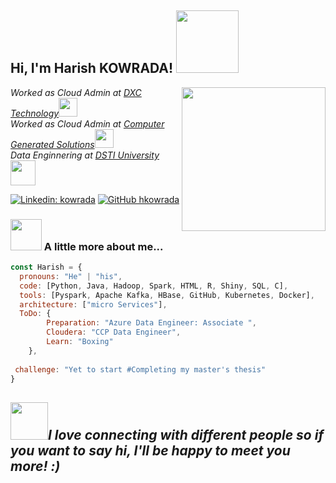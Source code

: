 <h2> Hi, I'm Harish KOWRADA! <img src="https://media.giphy.com/media/efekGoJMGlbpolOC1F/giphy.gif" width="100"></h2>
<img align='right' src="https://media1.tenor.com/images/b966ebe108e1ce2dfe13238ed6757ea4/tenor.gif?itemid=12229643" width="230">
<p><em>Worked as Cloud Admin at <a href="https://www.dxc.technology/">DXC Technology</a><img src="https://media.giphy.com/media/WUlplcMpOCEmTGBtBW/giphy.gif" width="30"></br>Worked as Cloud Admin at <a href="https://www.cgsinc.com/en">Computer Generated Solutions</a><img src="https://media.giphy.com/media/WUlplcMpOCEmTGBtBW/giphy.gif" width="30"></br>Data Enginnering at <a href="https://www.datasciencetech.institute/">DSTI University</a><img src="https://media1.tenor.com/images/533ff46997a48a366cad44d8eb2a2ff6/tenor.gif?itemid=10604108" width="40">
</em></p>

[![Linkedin: kowrada](https://img.shields.io/badge/-kowrada-blue?style=flat-square&logo=Linkedin&logoColor=white&link=https://www.linkedin.com/in/kowrada/)](https://www.linkedin.com/in/kowrada/)
[![GitHub hkowrada](https://img.shields.io/github/followers/hkowrada?label=follow&style=social)](https://github.com/hkowrada)


### <img src="https://media.giphy.com/media/VgCDAzcKvsR6OM0uWg/giphy.gif" width="50"> A little more about me...

```javascript
const Harish = {
  pronouns: "He" | "his",
  code: [Python, Java, Hadoop, Spark, HTML, R, Shiny, SQL, C],
  tools: [Pyspark, Apache Kafka, HBase, GitHub, Kubernetes, Docker],
  architecture: ["micro Services"],
  ToDo: {
  		Preparation: "Azure Data Engineer: Associate ",
		Cloudera: "CCP Data Engineer",
		Learn: "Boxing"
	},
 
 challenge: "Yet to start #Completing my master's thesis"
}
```
<img src="https://media.giphy.com/media/LnQjpWaON8nhr21vNW/giphy.gif" width="60"><em><b>I love connecting with different people</b> so if you want to say <b>hi, I'll be happy to meet you more!</b> :)</em>
---
					
